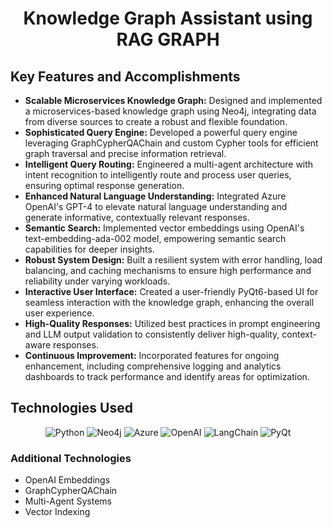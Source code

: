 <h1 align="center">Knowledge Graph Assistant using RAG GRAPH</h1>

<h2>Key Features and Accomplishments</h2>

<ul>
  <li><strong>Scalable Microservices Knowledge Graph:</strong> Designed and implemented a microservices-based knowledge graph using Neo4j, integrating data from diverse sources to create a robust and flexible foundation.</li>
  <li><strong>Sophisticated Query Engine:</strong> Developed a powerful query engine leveraging GraphCypherQAChain and custom Cypher tools for efficient graph traversal and precise information retrieval.</li>
  <li><strong>Intelligent Query Routing:</strong> Engineered a multi-agent architecture with intent recognition to intelligently route and process user queries, ensuring optimal response generation.</li>
  <li><strong>Enhanced Natural Language Understanding:</strong> Integrated Azure OpenAI's GPT-4 to elevate natural language understanding and generate informative, contextually relevant responses.</li>
  <li><strong>Semantic Search:</strong> Implemented vector embeddings using OpenAI's text-embedding-ada-002 model, empowering semantic search capabilities for deeper insights.</li>
  <li><strong>Robust System Design:</strong> Built a resilient system with error handling, load balancing, and caching mechanisms to ensure high performance and reliability under varying workloads.</li>
  <li><strong>Interactive User Interface:</strong> Created a user-friendly PyQt6-based UI for seamless interaction with the knowledge graph, enhancing the overall user experience.</li>
  <li><strong>High-Quality Responses:</strong> Utilized best practices in prompt engineering and LLM output validation to consistently deliver high-quality, context-aware responses.</li>
  <li><strong>Continuous Improvement:</strong> Incorporated features for ongoing enhancement, including comprehensive logging and analytics dashboards to track performance and identify areas for optimization.</li>
</ul>

<h2>Technologies Used</h2>

<p align="center">
  <img src="https://img.shields.io/badge/-Python-3776AB?style=for-the-badge&logo=Python&logoColor=white" alt="Python">
  <img src="https://img.shields.io/badge/-Neo4j-008CC1?style=for-the-badge&logo=neo4j&logoColor=white" alt="Neo4j">
  <img src="https://img.shields.io/badge/-Azure-0089D6?style=for-the-badge&logo=microsoft-azure&logoColor=white" alt="Azure">
  <img src="https://img.shields.io/badge/-OpenAI-412991?style=for-the-badge&logo=openai&logoColor=white" alt="OpenAI">
  <img src="https://img.shields.io/badge/-LangChain-121212?style=for-the-badge" alt="LangChain">
  <img src="https://img.shields.io/badge/-PyQt6-41CD52?style=for-the-badge&logo=qt&logoColor=white" alt="PyQt">
</p>

<h3>Additional Technologies</h3>

<ul>
  <li>OpenAI Embeddings</li>
  <li>GraphCypherQAChain</li>
  <li>Multi-Agent Systems</li>
  <li>Vector Indexing</li>
</ul>
